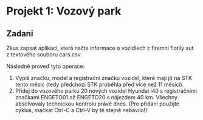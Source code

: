 # Projekt 1: Vozový park

## Zadani
Zkus zapsat aplikaci, která načte informace o vozidlech z firemní flotily aut z textového souboru cars.csv.

Následně proveď tyto operace:

1. Vypiš značku, model a registrační značku vozidel, které mají jít na STK tento měsíc (tedy předchozí STK proběhla před více než 11 měsíci).
2. Přidej do vozového parku 20 nových vozidel Hyundai i40 s registračními značkami ENGETO01 až ENGETO20 s nájezdem 40 km. Všechny absolvovaly technickou kontrolu právě dnes. (Pro přidání použijte cyklus, mačkat Ctrl-C a Ctrl-V by tě stejně nebavilo!)